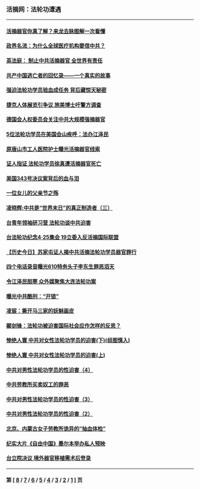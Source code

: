### 活摘网：法轮功遭遇
---
#### [活摘器官你真了解？来龙去脉图解一次看懂](../../pages/nf5881/n13013820.md?07030430) 
#### [政界名流：为什么全球医疗机构要信中共？](../../pages/nf5881/n11945479.md?07030430) 
#### [英法庭： 制止中共活摘器官 全世界有责任](../../pages/nf5881/n11330691.md?07030430) 
#### [共产中国逃亡者的回忆录——一个真实的故事](../../pages/nf5881/n10918649.md?07030430) 
#### [强迫法轮功学员验血成任务 背后藏惊天秘密](../../pages/nf5881/n4252384.md?07030430) 
#### [捷克人体展览引争议 旅美博士吁警方调查](../../pages/nf5881/n9429187.md?07030430) 
#### [德国会人权委员会关注中共大规模强摘器官](../../pages/nf5881/n8418950.md?07030430) 
#### [5位法轮功学员在美国会山疾呼：法办江泽民](../../pages/nf5881/n8101519.md?07030430) 
#### [原唐山市工人医院护士曝光活摘器官线索](../../pages/nf5881/n8076384.md?07030430) 
#### [证人指证 法轮功学员徐真遭活摘器官死亡](../../pages/nf5881/n8042467.md?07030430) 
#### [美国343号决议案背后的血与泪](../../pages/nf5881/n8020684.md?07030430) 
#### [一位女儿的父亲节之殇](../../pages/nf5881/n8014122.md?07030430) 
#### [凌晓辉:中共是“世界末日”的真正制造者（三）](../../pages/nf5881/n4210333.md?07030430) 
#### [台青年领袖研习营 法轮功谈中共迫害](../../pages/nf5881/n4141857.md?07030430) 
#### [台法轮功纪念4‧25集会 19立委入反活摘国际联盟](../../pages/nf5881/n4141821.md?07030430) 
#### [【历史今日】苏家屯证人揭中共活摘法轮功学员器官罪行](../../pages/nf5881/n4135912.md?07030430) 
#### [四个电话录音曝光610特务头子李东生罪恶滔天](../../pages/nf5881/n4040060.md?07030430) 
#### [令江泽民胆寒 众外媒聚焦大连法轮功案](../../pages/nf5881/n3932671.md?07030430) 
#### [曝光中共酷刑：“开锁”](../../pages/nf5881/n3889373.md?07030430) 
#### [凌宸：撕开马三家的妖魅画皮](../../pages/nf5881/n3849369.md?07030430) 
#### [郦剑锋：法轮功被迫害国际社会应作怎样的反思？](../../pages/nf5881/n3824560.md?07030430) 
#### [惨绝人寰 中共对女性法轮功学员的迫害(下)(组图慎入)](../../pages/nf5881/n3816285.md?07030430) 
#### [惨绝人寰 中共对女性法轮功学员的迫害(上)](../../pages/nf5881/n3815374.md?07030430) 
#### [中共对男性法轮功学员的性迫害（4）](../../pages/nf5881/n3769144.md?07030430) 
#### [中共劳教所买卖奴工的罪恶](../../pages/nf5881/n3769378.md?07030430) 
#### [中共对男性法轮功学员的性迫害（3）](../../pages/nf5881/n3768231.md?07030430) 
#### [中共对男性法轮功学员的性迫害（2）](../../pages/nf5881/n3767211.md?07030430) 
#### [北京、内蒙古女子劳教所诡异的“抽血体检”](../../pages/nf5881/n3753158.md?07030430) 
#### [纪实大片《自由中国》墨尔本举办私人预映](../../pages/nf5881/n3743337.md?07030430) 
#### [台立院决议 境外器官移植需术后登录](../../pages/nf5881/n3741520.md?07030430) 

---
#### 第 [ [8](./8.md?07030430) / [7](./7.md?07030430) / [6](./6.md?07030430) / [5](./5.md?07030430) / [4](./4.md?07030430) / [3](./3.md?07030430) / [2](./2.md?07030430) / [1](./1.md?07030430) ] 页
